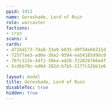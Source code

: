 ```yaml
---
ppid: 1911
name: Goreshade, Lord of Ruin
role: warcaster
factions:
- cryx
scans: 4
cards:
- d72bd173-7da8-33a9-b035-d9f58e68331d
- 72577ae5-ad0e-30a2-9594-ea54165d9dc0
- 76fc112e-44f2-38ea-a426-f2202b766e4f
- 5cdbb70c-ed0d-382d-b7b5-2177c52bb1e6

layout: model
title: Goreshade, Lord of Ruin
disableToc: true
hidden: true
---
```

